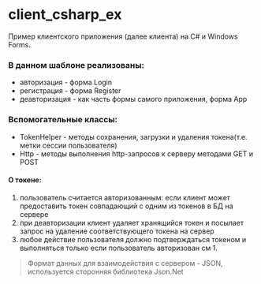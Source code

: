# client_csharp_ex #
Пример клиентского приложения (далее клиента) на C# и Windows Forms.

### В данном шаблоне реализованы: ###
- авторизация - форма Login
- регистрация - форма Register
- деавторизация - как часть формы самого приложения, форма App

### Вспомогательные классы: ###
- TokenHelper - методы сохранения, загрузки и удаления токена(т.е. метки сессии пользователя) 
- Http - методы выполнения http-запросов к серверу методами GET и POST

#### О токене: ####
  1. пользователь считается авторизованным: если клиент может предоставить токен совпадающий с одним из токенов в БД на сервере
  2. при деавторизации клиент удаляет хранящийся токен и посылает запрос на удаление соответствующего токена на сервер
  3. любое действие пользователя должно подтверждаться токеном и выполняться только если пользователь авторизован см 1.

> Формат данных для взаимодействия с сервером - JSON, используется сторонняя библиотека Json.Net
